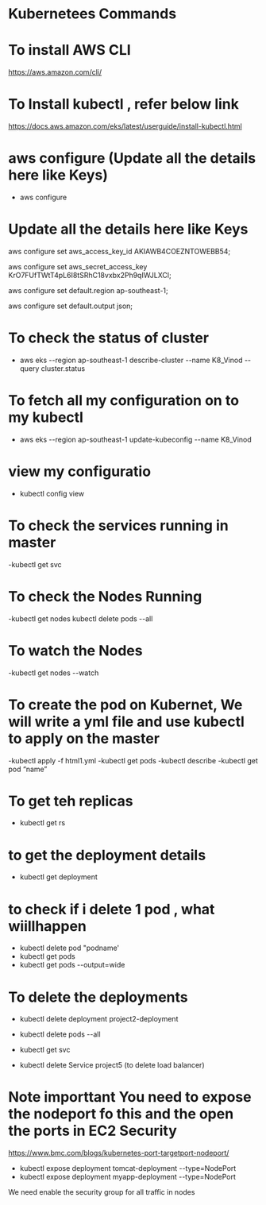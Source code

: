 # Kubernetees Commands

# To install AWS CLI 
https://aws.amazon.com/cli/

# To Install kubectl , refer below link 
https://docs.aws.amazon.com/eks/latest/userguide/install-kubectl.html

# aws configure (Update all the details here like Keys)
- aws configure

# Update all the details here like Keys
aws configure set aws_access_key_id AKIAWB4COEZNTOWEBB54;

aws configure set aws_secret_access_key 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; 

aws configure set default.region ap-southeast-1;

aws configure set default.output json;


# To check the status of cluster 
- aws eks --region ap-southeast-1 describe-cluster --name K8_Vinod --query cluster.status

# To fetch all my configuration on to my kubectl
- aws eks --region ap-southeast-1 update-kubeconfig --name K8_Vinod

#  view my configuratio
- kubectl config view


# To check the services running in master 
-kubectl get svc

# To check the Nodes Running 
-kubectl get nodes
kubectl delete pods --all

# To watch the Nodes 
-kubectl get nodes --watch

# To create the pod on Kubernet, We will write a  yml file and use kubectl to apply on the master
-kubectl apply -f html1.yml
-kubectl get pods
-kubectl describe
-kubectl get pod “name”


# To get teh replicas
- kubectl get rs

# to get  the deployment details
- kubectl get deployment

# to check if i delete 1 pod , what wiillhappen
- kubectl delete pod "podname'
- kubectl get pods
- kubectl get pods --output=wide

# To delete the deployments
- kubectl delete deployment project2-deployment

- kubectl delete pods --all

- kubectl get svc
- kubectl delete Service project5 (to delete load balancer)


# Note importtant You need to expose the nodeport fo this  and the open the ports in EC2 Security 
https://www.bmc.com/blogs/kubernetes-port-targetport-nodeport/


- kubectl expose deployment tomcat-deployment --type=NodePort
- kubectl expose deployment myapp-deployment --type=NodePort

We need enable the security group for all traffic in nodes
